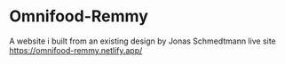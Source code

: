 # Omnifood-Remmy
A website i built from an existing design by Jonas Schmedtmann
live site https://omnifood-remmy.netlify.app/
